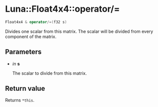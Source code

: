 # Luna::Float4x4::operator/=

```c++
Float4x4 & operator/=(f32 s)
```

Divides one scalar from this matrix. The scalar will be divided from every component of the matrix. 



## Parameters
* *in* **s**

    The scalar to divide from this matrix. 

## Return value
Returns `*this`. 

